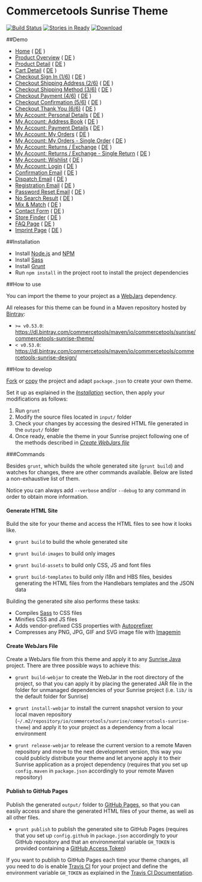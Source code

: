 # Commercetools Sunrise Theme

[![Build Status](https://travis-ci.org/sphereio/commercetools-sunrise-theme.png?branch=master)](https://travis-ci.org/sphereio/commercetools-sunrise-theme) [![Stories in Ready](https://badge.waffle.io/sphereio/commercetools-sunrise-theme.png?label=ready&title=Ready)](https://waffle.io/sphereio/commercetools-sunrise-theme) [ ![Download](https://api.bintray.com/packages/commercetools/maven/commercetools-sunrise-theme/images/download.svg) ](https://bintray.com/commercetools/maven/commercetools-sunrise-theme/_latestVersion)

##Demo
- [Home](http://sphereio.github.io/commercetools-sunrise-theme/site/en/home.html) ( [DE](http://sphereio.github.io/commercetools-sunrise-theme/site/de/home.html) )
- [Product Overview](http://sphereio.github.io/commercetools-sunrise-theme/site/en/pop.html) ( [DE](http://sphereio.github.io/commercetools-sunrise-theme/site/de/pop.html) )
- [Product Detail](http://sphereio.github.io/commercetools-sunrise-theme/site/en/pdp.html) ( [DE](http://sphereio.github.io/commercetools-sunrise-theme/site/de/pdp.html) )
- [Cart Detail](http://sphereio.github.io/commercetools-sunrise-theme/site/en/cart.html) ( [DE](http://sphereio.github.io/commercetools-sunrise-theme/site/de/cart.html) )
- [Checkout Sign In (1/6)](http://sphereio.github.io/commercetools-sunrise-theme/site/en/checkout-signin.html) ( [DE](http://sphereio.github.io/commercetools-sunrise-theme/site/de/checkout-signin.html) )
- [Checkout Shipping Address (2/6)](http://sphereio.github.io/commercetools-sunrise-theme/site/en/checkout-address.html) ( [DE](http://sphereio.github.io/commercetools-sunrise-theme/site/de/checkout-address.html) )
- [Checkout Shipping Method (3/6)](http://sphereio.github.io/commercetools-sunrise-theme/site/en/checkout-shipping.html) ( [DE](http://sphereio.github.io/commercetools-sunrise-theme/site/de/checkout-shipping.html) )
- [Checkout Payment (4/6)](http://sphereio.github.io/commercetools-sunrise-theme/site/en/checkout-payment.html) ( [DE](http://sphereio.github.io/commercetools-sunrise-theme/site/de/checkout-payment.html) )
- [Checkout Confirmation (5/6)](http://sphereio.github.io/commercetools-sunrise-theme/site/en/checkout-confirmation.html) ( [DE](http://sphereio.github.io/commercetools-sunrise-theme/site/de/checkout-confirmation.html) )
- [Checkout Thank You (6/6)](http://sphereio.github.io/commercetools-sunrise-theme/site/en/checkout-thankyou.html) ( [DE](http://sphereio.github.io/commercetools-sunrise-theme/site/de/checkout-thankyou.html) )
- [My Account: Personal Details](http://sphereio.github.io/commercetools-sunrise-theme/site/en/my-account-personal-details.html) ( [DE](http://sphereio.github.io/commercetools-sunrise-theme/site/de/my-account-personal-details.html) )
- [My Account: Address Book](http://sphereio.github.io/commercetools-sunrise-theme/site/en/my-account-address-book.html) ( [DE](http://sphereio.github.io/commercetools-sunrise-theme/site/de/my-account-address-book.html) )
- [My Account: Payment Details](http://sphereio.github.io/commercetools-sunrise-theme/site/en/my-account-payment-details.html) ( [DE](http://sphereio.github.io/commercetools-sunrise-theme/site/de/my-account-payment-details.html) )
- [My Account: My Orders](http://sphereio.github.io/commercetools-sunrise-theme/site/en/my-account-my-orders.html) ( [DE](http://sphereio.github.io/commercetools-sunrise-theme/site/de/my-account-my-orders.html) )
- [My Account: My Orders - Single Order](http://sphereio.github.io/commercetools-sunrise-theme/site/en/my-account-my-orders-order.html) ( [DE](http://sphereio.github.io/commercetools-sunrise-theme/site/de/my-account-my-orders-order.html) )
- [My Account: Returns / Exchange](http://sphereio.github.io/commercetools-sunrise-theme/site/en/my-account-returns-exchange.html) ( [DE](http://sphereio.github.io/commercetools-sunrise-theme/site/de/my-account-returns-exchange.html) )
- [My Account: Returns / Exchange - Single Return](http://sphereio.github.io/commercetools-sunrise-theme/site/en/my-account-returns-exchange-order.html) ( [DE](http://sphereio.github.io/commercetools-sunrise-theme/site/de/my-account-returns-exchange-order.html) )
- [My Account: Wishlist](http://sphereio.github.io/commercetools-sunrise-theme/site/en/my-account-wishlist.html) ( [DE](http://sphereio.github.io/commercetools-sunrise-theme/site/de/my-account-wishlist.html) )
- [My Account: Login](http://sphereio.github.io/commercetools-sunrise-theme/site/en/my-account-login.html) ( [DE](http://sphereio.github.io/commercetools-sunrise-theme/site/de/my-account-login.html) )
- [Confirmation Email](http://sphereio.github.io/commercetools-sunrise-theme/site/en/confirmation-email.html) ( [DE](http://sphereio.github.io/commercetools-sunrise-theme/site/de/confirmation-email.html) )
- [Dispatch Email](http://sphereio.github.io/commercetools-sunrise-theme/site/en/dispatch-email.html) ( [DE](http://sphereio.github.io/commercetools-sunrise-theme/site/de/dispatch-email.html) )
- [Registration Email](http://sphereio.github.io/commercetools-sunrise-theme/site/en/registration-email.html) ( [DE](http://sphereio.github.io/commercetools-sunrise-theme/site/de/registration-email.html) )
- [Password Reset Email](http://sphereio.github.io/commercetools-sunrise-theme/site/en/password-reset-email.html) ( [DE](http://sphereio.github.io/commercetools-sunrise-theme/site/de/password-reset-email.html) )
- [No Search Result](http://sphereio.github.io/commercetools-sunrise-theme/site/en/no-search-result.html) ( [DE](http://sphereio.github.io/commercetools-sunrise-theme/site/de/no-search-result.html) )
- [Mix & Match](http://sphereio.github.io/commercetools-sunrise-theme/site/en/mix-match.html) ( [DE](http://sphereio.github.io/commercetools-sunrise-theme/site/de/mix-match.html) )
- [Contact Form](http://sphereio.github.io/commercetools-sunrise-theme/site/en/contact-form.html) ( [DE](http://sphereio.github.io/commercetools-sunrise-theme/site/de/contact-form.html) )
- [Store Finder](http://sphereio.github.io/commercetools-sunrise-theme/site/en/store-finder.html) ( [DE](http://sphereio.github.io/commercetools-sunrise-theme/site/de/store-finder.html) )
- [FAQ Page](http://sphereio.github.io/commercetools-sunrise-theme/site/en/faq.html) ( [DE](http://sphereio.github.io/commercetools-sunrise-theme/site/de/faq.html) )
- [Imprint Page](http://sphereio.github.io/commercetools-sunrise-theme/site/en/imprint.html) ( [DE](http://sphereio.github.io/commercetools-sunrise-theme/site/de/imprint.html) )

##Installation

- Install [Node.js](https://nodejs.org/) and [NPM](https://www.npmjs.com/)
- Install [Sass](http://sass-lang.com/install)
- Install [Grunt](http://gruntjs.com/getting-started)
- Run `npm install` in the project root to install the project dependencies

##How to use

You can import the theme to your project as a [WebJars](http://www.webjars.org/) dependency.

All releases for this theme can be found in a Maven repository hosted by [Bintray](https://bintray.com/):
- `>= v0.53.0`: https://dl.bintray.com/commercetools/maven/io/commercetools/sunrise/commercetools-sunrise-theme/
- `< v0.53.0`: https://dl.bintray.com/commercetools/maven/io/commercetools/commercetools-sunrise-design/

##How to develop

[Fork](https://help.github.com/articles/fork-a-repo/) or [copy](https://help.github.com/articles/duplicating-a-repository/) the project and adapt `package.json` to create your own theme.

Set it up as explained in the _[Installation](#installation)_ section, then apply your modifications as follows:

1. Run `grunt`
2. Modify the source files located in `input/` folder
3. Check your changes by accessing the desired HTML file generated in the `output/` folder
4. Once ready, enable the theme in your Sunrise project following one of the methods described in _[Create WebJars file](#create-webjars-file)_

###Commands

Besides `grunt`, which builds the whole generated site (`grunt build`) and watches for changes, there are other commands available. Below are listed a non-exhaustive list of them.

Notice you can always add `--verbose` and/or `--debug` to any command in order to obtain more information.

#### Generate HTML Site

Build the site for your theme and access the HTML files to see how it looks like. 

- `grunt build` to build the whole generated site

- `grunt build-images` to build only images

- `grunt build-assets` to build only CSS, JS and font files

- `grunt build-templates` to build only i18n and HBS files, besides generating the HTML files from the Handlebars templates and the JSON data

Building the generated site also performs these tasks:
- Compiles [Sass](http://sass-lang.com/) to CSS files
- Minifies CSS and JS files
- Adds vendor-prefixed CSS properties with [Autoprefixer](https://github.com/postcss/autoprefixer)
- Compresses any PNG, JPG, GIF and SVG image file with [Imagemin](https://github.com/imagemin/imagemin)

#### Create WebJars File

Create a WebJars file from this theme and apply it to any [Sunrise Java](https://github.com/sphereio/commercetools-sunrise-java) project. There are three possible ways to achieve this:

- `grunt build-webjar` to create the WebJar in the root directory of the project, so that you can apply it by placing the generated JAR file in the folder for unmanaged dependencies of your Sunrise project (i.e. `lib/` is the default folder for Sunrise)

- `grunt install-webjar` to install the current snapshot version to your local maven repository (`~/.m2/repository/io/commercetools/sunrise/commercetools-sunrise-theme`) and apply it to your project as a dependency from a local environment

- `grunt release-webjar` to release the current version to a remote Maven repository and move to the next development version, this way you could publicly distribute your theme and let anyone apply it to their Sunrise application as a project dependency (requires that you set up `config.maven` in `package.json` accordingly to your remote Maven repository)

#### Publish to GitHub Pages

Publish the generated `output/` folder to [GitHub Pages](https://pages.github.com/), so that you can easily access and share the generated HTML files of your theme, as well as all other files.

- `grunt publish` to publish the generated site to GitHub Pages (requires that you set up `config.github` in `package.json` accordingly to your GitHub repository and that an environmental variable `GH_TOKEN` is provided containing a [GitHub Access Token](https://help.github.com/articles/creating-an-access-token-for-command-line-use/))

If you want to publish to GitHub Pages each time your theme changes, all you need to do is enable [Travis CI](https://travis-ci.org/) for your project and define the environment variable `GH_TOKEN` as explained in the [Travis CI Documentation](https://docs.travis-ci.com/user/environment-variables).
